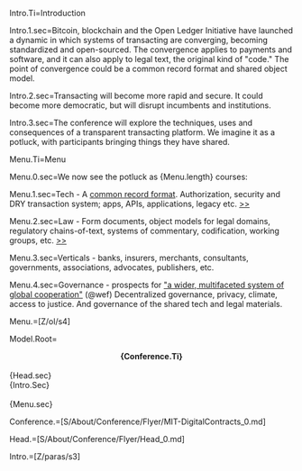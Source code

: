 Intro.Ti=Introduction

Intro.1.sec=Bitcoin, blockchain and the Open Ledger Initiative have launched a dynamic in which systems of transacting are converging, becoming standardized and open-sourced.  The convergence applies to payments and software, and it can also apply to legal text, the original kind of "code."  The point of convergence could be a common record format and shared object model.

Intro.2.sec=Transacting will become more rapid and secure.  It could become more democratic, but will disrupt incumbents and institutions.

Intro.3.sec=The conference will explore the techniques, uses and consequences of a transparent transacting platform.  We imagine it as a potluck, with participants bringing things they have shared.

Menu.Ti=Menu

Menu.0.sec=We now see the potluck as {Menu.length} courses:

Menu.1.sec=Tech - A <a href="/index.php?action=doc&file=S/About/Conference/Stack/PDS/Tech_0.md">common record format</a>.  Authorization, security and DRY transaction system; apps, APIs, applications, legacy etc. <a href="index.php?action=doc&file=S/About/Conference/Stack/Hourglass_0.md">>></a>

Menu.2.sec=Law - Form documents, object models for legal domains, regulatory chains-of-text, systems of commentary, codification, working groups, etc. <a href="/index.php?action=doc&file=S/About/Conference/Stack/PDS/LegalDocuments_0.md">>></a>

Menu.3.sec=Verticals - banks, insurers, merchants, consultants, governments, associations, advocates, publishers, etc.

Menu.4.sec=Governance - prospects for <a href="https://www.tni.org/en/publication/multi-stakeholderism-a-corporate-push-for-a-new-form-of-global-governance">"a wider, multifaceted system of global cooperation"</a> (@wef)  Decentralized governance, privacy, climate, access to justice.  And governance of the shared tech and legal materials.

Menu.=[Z/ol/s4]

Model.Root=<center><b>{Conference.Ti}</b></center><br>{Head.sec}<br>{Intro.Sec}<br><br>{Menu.sec}  

Conference.=[S/About/Conference/Flyer/MIT-DigitalContracts_0.md]

Head.=[S/About/Conference/Flyer/Head_0.md]

Intro.=[Z/paras/s3]